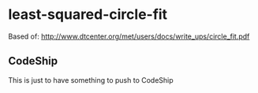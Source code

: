 # least-squared-circle-fit

Based of: http://www.dtcenter.org/met/users/docs/write_ups/circle_fit.pdf

## CodeShip

This is just to have something to push to CodeShip